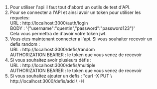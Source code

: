 1. Pour utiliser l'api il faut tout d'abord un outils de test d'API. 
2. Pour se connecter a l'API et ainsi avoir un token pour utiliser les requetes:  
URL :  http://localhost:3000/auth/login  
BODY : '{"username":"quentin","password":"password123"}'  
Cela vous permettra de d'avoir votre token jwt.
4. Vous etes maintenant connecter a l'api. Si vous souhaiter recevoir un defis random :  
URL : http://localhost:3000/defis/random  
AUTHORIZATION BEARER : le token que vous venez de recevoir  
6. Si vous souhaitez avoir plusieurs défis :  
URL : http://localhost:3000/defis/multiple  
AUTHORIZATION BEARER : le token que vous venez de recevoir  
7. Si vous souhaitez ajouter un defis :
"curl -X PUT \ http://localhost:3000/defis/add \ -H 
